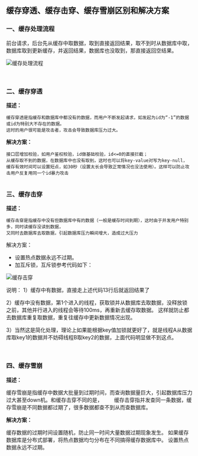 ## 缓存穿透、缓存击穿、缓存雪崩区别和解决方案





### 一、缓存处理流程

前台请求，后台先从缓存中取数据，取到直接返回结果，取不到时从数据库中取，数据库取到更新缓存，并返回结果，数据库也没取到，那直接返回空结果。

![缓存处理流程](https://img-blog.csdn.net/20180919143214712)      

 

### 二、缓存穿透

**描述：** 

    缓存穿透是指缓存和数据库中都没有的数据，而用户不断发起请求，如发起为id为“-1”的数据或id为特别大不存在的数据。
    这时的用户很可能是攻击者，攻击会导致数据库压力过大。

**解决方案：**

    接口层增加校验，如用户鉴权校验，id做基础校验，id<=0的直接拦截；
    从缓存取不到的数据，在数据库中也没有取到，这时也可以将key-value对写为key-null，
    缓存有效时间可以设置短点，如30秒（设置太长会导致正常情况也没法使用）。这样可以防止攻击用户反复用同一个id暴力攻击
     

### 三、缓存击穿

**描述：**

    缓存击穿是指缓存中没有但数据库中有的数据（一般是缓存时间到期），这时由于并发用户特别多，同时读缓存没读到数据，
    又同时去数据库去取数据，引起数据库压力瞬间增大，造成过大压力

解决方案：

* 设置热点数据永远不过期。
* 加互斥锁，互斥锁参考代码如下：

![缓存击穿](https://img-blog.csdn.net/20180919143214879)
         

说明：
1）缓存中有数据，直接走上述代码13行后就返回结果了

2）缓存中没有数据，第1个进入的线程，获取锁并从数据库去取数据，没释放锁之前，其他并行进入的线程会等待100ms，再重新去缓存取数据。
   这样就防止都去数据库重复取数据，重复往缓存中更新数据情况出现。

3）当然这是简化处理，理论上如果能根据key值加锁就更好了，就是线程A从数据库取key1的数据并不妨碍线程B取key2的数据，上面代码明显做不到这点。

 

### 四、缓存雪崩

**描述：**

缓存雪崩是指缓存中数据大批量到过期时间，而查询数据量巨大，引起数据库压力过大甚至down机。和缓存击穿不同的是，        
缓存击穿指并发查同一条数据，缓存雪崩是不同数据都过期了，很多数据都查不到从而查数据库。

**解决方案：**

缓存数据的过期时间设置随机，防止同一时间大量数据过期现象发生。
如果缓存数据库是分布式部署，将热点数据均匀分布在不同搞得缓存数据库中。
设置热点数据永远不过期。
